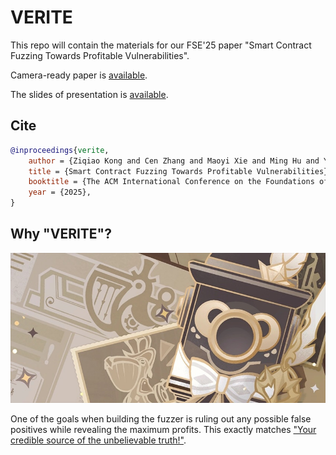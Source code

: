 # VERITE

This repo will contain the materials for our FSE'25 paper "Smart Contract Fuzzing Towards Profitable Vulnerabilities".

Camera-ready paper is [available](./paper.pdf).

The slides of presentation is [available](https://github.com/wtdcode/mytalks/blob/master/FSE25.pdf).

## Cite

```bibtex
@inproceedings{verite,
    author = {Ziqiao Kong and Cen Zhang and Maoyi Xie and Ming Hu and Yue Xue and Ye Liu and Haijun Wang and Yang Liu},
    title = {Smart Contract Fuzzing Towards Profitable Vulnerabilities},
    booktitle = {The ACM International Conference on the Foundations of Software Engineering (FSE)},
    year = {2025},
}
```

## Why "VERITE"?

![verite](./verite.jpeg)

One of the goals when building the fuzzer is ruling out any possible false positives while revealing the maximum profits. This exactly matches ["Your credible source of the unbelievable truth!"](https://www.hoyolab.com/article/21858357).
